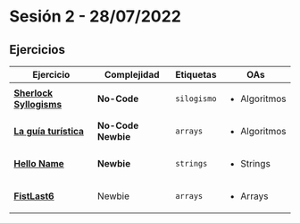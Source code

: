 # Sesión 2 - 28/07/2022

## Ejercicios

| Ejercicio                                                        | Complejidad                    | Etiquetas                    | OAs                                                                               |
| ---------------------------------------------------------------- | ------------------------------ | ---------------------------- | --------------------------------------------------------------------------------- |
| [**Sherlock Syllogisms**](./exercises/sherlock-syllogisms/README.md) | **No-Code** | `silogismo` | <ul><li>Algoritmos</li></ul> |
| [**La guía turística**](./exercises/the-tour-guide/README.md) | **No-Code** **Newbie** | `arrays` |<ul><li>Algoritmos</li></ul> |
| [**Hello Name**](./exercises/hello-name/README.md) | **Newbie** | `strings` | <ul><li>Strings</li></ul>  |
|[**FistLast6**](./exercises/fist-last-six/README.md)| Newbie | `arrays` | <ul><li>Arrays</li></ul>  |
